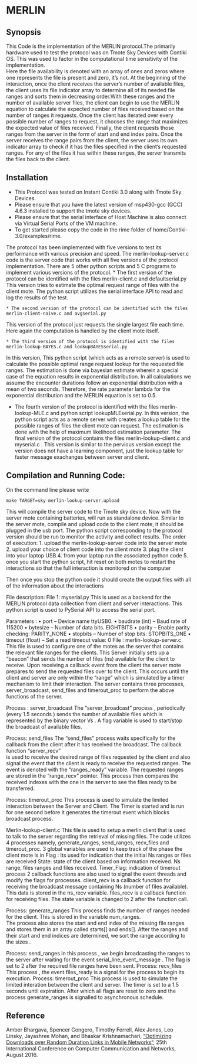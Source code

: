 # MERLIN
## Synopsis
This Code is the implementation of the MERLIN protocol.The primarily hardware used to test the protocol was on Tmote Sky Devices with Contiki OS. 
This was used to factor in the computational time sensitivity of the implementation.  
Here the file availability is denoted with an array of ones and zeros where one represents the file is present and zero, it’s not.
At the beginning of the interaction, once the client receives the server’s number of available files, the client uses its file indicator array to determine 
all of its needed file ranges and sorts them in decreasing order.With these ranges and the number of available server files, the client can begin to use 
the MERLIN equation to calculate the expected number of files received based on the number of ranges it requests. Once the client has iterated over every 
possible number of ranges to request, it chooses the range that maximizes the expected value of files received. Finally, the client requests those ranges from the server
 in the form of start and end index pairs. Once the server receives the range pairs from the client, the server uses its own indicator array to check 
if it has the files specified in the client’s requested ranges. For any of the files it has within these ranges, the server transmits the files back to the client.
## Installation
* This Protocol was tested on Instant Contiki 3.0 along with Tmote Sky Devices. 
* Please ensure that you have the latest version of msp430-gcc (GCC) 4.6.3  installed to support the tmote sky devices.
* Please ensure that the serial interface of Host Machine is also connect via Virtual Serial Ports of the VM machine.
* To get started please copy the code in the rime folder of home/Contiki-3.0/examples/rime. 
   
 The protocol has been implemented with five versions to test its performance with various precision and speed. 
 The merlin-lookup-server.c code is the server code that works with all five versions of the protocol implementation.
 There are 5 other python scripts and 5 C programs to implement various versions of the protocol.
    * The first version of the protocol can be identified with the files merlin-client.c  and defaultserial.py 
 This version tries to estimate the optimal request range of files with the client mote. The python script utilizes the serial interface API to read and log the results of the test.

    * The second version of the protocol can be identified with the files merlin-client-naive.c and avgserial.py 
 This version of the protocol just requests the single largest file each time. Here again the computation is handled by the client mote itself.

    * The third version of the protocol is identified with the files merlin-lookup-BAYES.c and lookupBAYESserial.py 
 In this version, This python script (which acts as a remote server) is used to calculate the possible optimal range request lookup for the requested file ranges. 
 The estimation is done via bayesian estimate     wherein a special case of the equation results in exponential distribution. In all calculations 
 we assume the encounter durations follow an exponential distribution with a mean of two seconds. 
 Therefore, the  rate parameter lambda for the exponential distribution and the MERLIN equation is set to 0.5.

   * The fourth version of the protocol is identified with the files merlin-lookup-MLE.c and python script lookupMLEserial.py. 
 In this version, the python script acts as a remote server with creates a lookup table for the possible ranges of files the client mote can request.
 The estimation is done with the help of maximum likelihood estimation parameter.
 The final version of the protocol contains the files merlin-lookup-client.c and myserial.c . This version is similar to the pervious version except the version does not have a learning component, just the lookup table for faster message exachanges between server and client.   

## Compilation and Running Code:
On the command line please write

    make TARGET=sky merlin-lookup-server.upload

This will compile the server code to the Tmote sky device.  Now with the server mote containing batteries, will run as standalone device. 
Similar to the server mote, compile and upload code to the client mote, it should be plugged in the usb port. The python script corresponding to the protocol version should be run to monitor the activity and collect results.
    The order of execution:
     1. upload the merlin-lookup-server code into the server mote
     2. upload your choice of client code into the client mote
     3. plug the client into your laptop USB
     4. from your laptop run the associated python code
     5. once you start the python script, hit reset on both motes to restart the interactions so that the full interaction is monitored on the computer

Then once you stop the python code it should create the output files with all of the information about the interactions


File description:
File 1:     myserial.py 
This is used as a backend for the MERLIN protocol data collection from client and server interactions.
This python script is used to PySerial API to access the serial port. 

Parameters :
•	port – Device name ttyUSB0.
•	baudrate (int) – Baud rate of 115200
•	bytesize – Number of data bits.  EIGHTBITS
•	parity – Enable parity checking: PARITY_NONE 
•	stopbits – Number of stop bits: STOPBITS_ONE 
•	timeout (float) – Set a read timeout value: 0
File : merlin-lookup-server.c
 This file is used to configure one of the motes as the server that contains the relevant file ranges for the clients. 
 This Server initially sets up a “beacon” that sends the number of files (ns) available for the client to receive.  Upon receiving a callback event from the 
 client the server mote prepares to send the requested files over to the client. This occurs until the client and server are only within the “range” which 
 is simulated by a timer mechanism to limit their interaction.
 The server contains three processes, server_broadcast, send_files and timerout_proc to perform the above functions of the server.
 
Process : server_broadcast 
 The “server_broadcast” process , periodically (every 1.5 seconds ) sends the number of available files which is represented by the binary vector Vs . 
 A flag variable is used to start/stop the broadcast of available files.

Process: send_files
 The “send_files” process waits specifically for the callback from the client after it has received the broadcast. The callback function “server_recv”  
 is used to receive the desired range of files requested by  the client and also signal the event that the client is ready to receive the requested ranges. 
 The event is denoted with the “ranges_ready” variable. The requested ranges are stored in the “range_recv” pointer. This process then compares the received 
 indexes with the one in the server to see the files ready to be transferred.

Process: timerout_proc
 This process is used to simulate the limited interaction between the Server and Client. The Timer is started and is run for one second before it generates the
 timerout event which blocks broadcast process.

Merlin-lookup-client.c
This file is used to setup a merlin client that is used to talk to the server regarding the retrieval of missing files. 
The code utilizes 4 processes namely, generate_ranges, send_ranges, recv_files and timerout_proc.
3 global variables are used to keep track of the phase the client mote is in 
Flag : Its used for indication that the initial Ns ranges or files are received
State: state of the client based on information received. Ns range, files ranges and files received.
Timer_Flag: indication of timerout process
2 callback functions are also used to signal the event threads and modify the flags for processes. 
client_recv is a callback function for receiving the broadcast message containing Ns (number of files available). This data is stored in the ns_recv variable.
 files_recv is a callback function  for receiving files. The state variable is changed to 2 after the function call.

Process: generate_ranges
This process finds the number of ranges needed for the client. This is stored in the variable num_ranges.  
The process also stores the start and end index of the missing file ranges and stores them in an array called starts[] and ends[].
After the ranges and their start and end indices are determined, we sort the range according to the sizes .



 Process: send_ranges
In this process , we begin broadcasting the ranges to the server after waiting for the event serial_line_event_message . The flag is set to 2 after the required file ranges have been sent.
Process: recv_files
This process , the event files_ready is a signal for the process to begin its execution. 
Process: timerout_proc
This process is used to simulate the limited interation between the client and server.
The timer is set to a 1.5 seconds until expiration. After which all flags are reset to zero and the process generate_ranges is signalled to asynchronous schedule.

## Reference
Amber Bhargava, Spencer Congero, Timothy Ferrell, Alex Jones, Leo Linsky, Jayashree Mohan, and Bhaskar Krishnamachari, [“Optimizing Downloads over Random Duration Links in Mobile Networks“](http://anrg.usc.edu/www/papers/Merlin_ICCCN2016_PID1178168.pdf), 25th International Conference on Computer Communication and Networks, August 2016.


